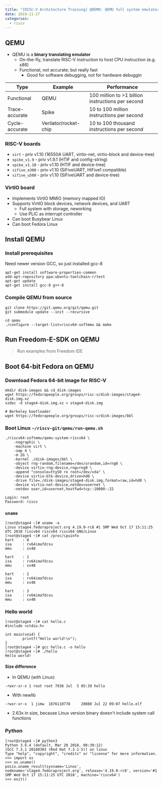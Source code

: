 ```yaml
---
title: "[RISC-V Architecture Training] @DEMO: QEMU full system emulator"
date: 2019-11-27
categories:
  - riscv
---
```



## QEMU

-   QEMU is a **binary translating emulator**
    -   On-the-fly, translate RISC-V instruction to host CPU instruction (e.g. x86)
    -   Functional, not accurate; but really fast
        -   Good for software debugging, not for hardware debuggin


| Type           | Example               | Performance                                       |
| -------------- | --------------------- | ------------------------------------------------- |
| Functional     | QEMU                  | 100 million to >1 billion instructions per second |
| Trace-accurate | Spike                 | 10 to 100 million instructions per second         |
| Cycle-accurate | Verilator/rocket-chip | 10 to 100 thousand instructions per second        |


### RISC-V boards

-   `virt` - priv v1.10 (16550A UART, virtio-net, virtio-block and device-tree)
-   `spike_v1.9` - priv v1.9.1 (HTIF and config-string)
-   `spike_v1.10` - priv v1.10 (HTIF and device-tree)
-   `sifive_e300` - priv v1.10 (SiFiveUART, HiFive1 compatible)
-   `sifive_u500` - priv v1.10 (SiFiveUART and device-tree)

### VirtIO board

- Implements VirtIO MMIO (memory mapped IO)
- Supports VirtIO block devices, network devices, and UART
    - Full system with storage, neworking
    - Use PLIC as interrupt controller
- Can boot Busybear Linux
- Can boot Fedora Linux


## Install QEMU

### Install prerequisites

Need newer version GCC, so just installed gcc-8


```
apt-get install software-properties-common
add-apt-repository ppa:ubuntu-toolchain-r/test
apt-get update
apt-get install gcc-8 g++-8
```

### Compile QEMU from source

```shell
git clone https://git.qemu.org/git/qemu.git
git submodule update --init --recursive

cd qemu
./configure --target-list=riscv64-softmmu && make
```


## Run Freedom-E-SDK on QEMU

> Run examples from Freedom IDE


## Boot 64-bit Fedora on QEMU

### Download Fedora 64-bit image for RISC-V

```
mkdir disk-images && cd disk-images
wget https://fedorapeople.org/groups/risc-v/disk-images/stage4-disk.img.xz
xzdec -d stage4-disk.img.xz > stage4-disk.img

# Berkeley bootloader
wget https://fedorapeople.org/groups/risc-v/disk-images/bbl
```


### Boot Linux `~/riscv-git/qemu/run-qemu.sh`

```shell
./riscv64-softmmu/qemu-system-riscv64 \
    -nographic \
    -machine virt \
    -smp 4 \
    -m 2G \
    -kernel ./disk-images/bbl \
    -object rng-random,filename=/dev/urandom,id=rng0 \
    -device virtio-rng-device,rng=rng0 \
    -append "console=ttyS0 ro root=/dev/vda" \
    -device virtio-blk-device,drive=hd0 \
    -drive file=./disk-images/stage4-disk.img,format=raw,id=hd0 \
    -device virtio-net-device,netdev=usernet \
    -netdev user,id=usernet,hostfwd=tcp::10000-:22
```

```
Login: root
Password: riscv
```


### `uname`

```
[root@stage4 ~]# uname -a
Linux stage4.fedoraproject.org 4.19.0-rc8 #1 SMP Wed Oct 17 15:11:25 UTC 2018 riscv64 riscv64 riscv64 GNU/Linux
[root@stage4 ~]# cat /proc/cpuinfo
hart    : 0
isa     : rv64imafdcsu
mmu     : sv48

hart    : 1
isa     : rv64imafdcsu
mmu     : sv48

hart    : 2
isa     : rv64imafdcsu
mmu     : sv48

hart    : 3
isa     : rv64imafdcsu
mmu     : sv48
```


### Hello world

```
[root@stage4 ~]# cat hello.c
#include <stdio.h>

int main(void) {
        printf("Hello world!\n");
}
[root@stage4 ~]# gcc hello.c -o hello
[root@stage4 ~]# ./hello
Hello world!
```

#### Size difference

- In QEMU (with Linux)
```
-rwxr-xr-x 1 root root 7936 Jul  5 05:39 hello
```

- With newlib
```
-rwxr-xr-x  1 jimw  1876110778     20880 Jul 22 09:07 hello.elf
```

- 2.63x in size, because Linux version binary doesn't include system call functions


### Python

```
[root@stage4 ~]# python3
Python 3.6.4 (default, Mar 20 2018, 00:39:12)
[GCC 7.3.1 20180303 (Red Hat 7.3.1-5)] on linux
Type "help", "copyright", "credits" or "license" for more information.
>>> import os
>>> os.uname()
posix.uname_result(sysname='Linux', nodename='stage4.fedoraproject.org', release='4.19.0-rc8', version='#1 SMP Wed Oct 17 15:11:25 UTC 2018', machine='riscv64')
>>> exit()

```


